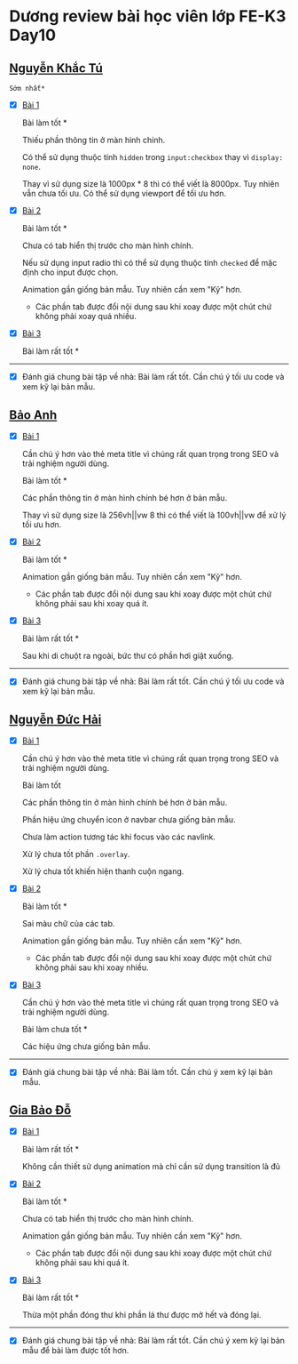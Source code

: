 # Dương review bài học viên lớp FE-K3 Day10

## [Nguyễn Khắc Tú](https://tunguyenhd.github.io/FrontEnd-F8-K3)

    Sớm nhất*

- [x] [Bài 1](https://tunguyenhd.github.io/FrontEnd-F8-K3)

  Bài làm tốt \*

  Thiếu phần thông tin ở màn hình chính.

  Có thể sử dụng thuộc tính `hidden` trong `input:checkbox` thay vì `display: none`.

  Thay vì sử dụng size là 1000px \* 8 thì có thể viết là 8000px. Tuy nhiên vẫn chưa tối ưu. Có thể sử dụng viewport để tối ưu hơn.

- [x] [Bài 2](https://tunguyenhd.github.io/FrontEnd-F8-K3)

  Bài làm tốt \*

  Chưa có tab hiển thị trước cho màn hình chính.

  Nếu sử dụng input radio thì có thể sử dụng thuộc tính `checked` để mặc định cho input được chọn.

  Animation gần giống bản mẫu. Tuy nhiên cần xem "Kỹ" hơn.

  - Các phần tab được đổi nội dung sau khi xoay được một chút chứ không phải xoay quá nhiều.

- [x] [Bài 3](https://tunguyenhd.github.io/FrontEnd-F8-K3)

  Bài làm rất tốt \*

---

- [x] Đánh giá chung bài tập về nhà: Bài làm rất tốt. Cần chú ý tối ưu code và xem kỹ lại bản mẫu.

## [Bảo Anh](https://baoanh2004.github.io/Frontend-Offline-K3/Day-10)

- [x] [Bài 1](https://baoanh2004.github.io/Frontend-Offline-K3/Day-10)

  Cần chú ý hơn vào thẻ meta title vì chúng rất quan trọng trong SEO và trải nghiệm người dùng.

  Bài làm tốt \*

  Các phần thông tin ở màn hình chính bé hơn ở bản mẫu.

  Thay vì sử dụng size là 256vh||vw 8 thì có thể viết là 100vh||vw để xử lý tối ưu hơn.

- [x] [Bài 2](https://baoanh2004.github.io/Frontend-Offline-K3/Day-10)

  Bài làm tốt \*

  Animation gần giống bản mẫu. Tuy nhiên cần xem "Kỹ" hơn.

  - Các phần tab được đổi nội dung sau khi xoay được một chút chứ không phải sau khi xoay quá ít.

- [x] [Bài 3](https://baoanh2004.github.io/Frontend-Offline-K3/Day-10)

  Bài làm rất tốt \*

  Sau khi di chuột ra ngoài, bức thư có phần hơi giật xuống.

---

- [x] Đánh giá chung bài tập về nhà: Bài làm rất tốt. Cần chú ý tối ưu code và xem kỹ lại bản mẫu.

## [Nguyễn Đức Hải](https://duchainguyen.github.io/F8-FE-K3/day-10)

- [x] [Bài 1](https://duchainguyen.github.io/F8-FE-K3/day-10)

  Cần chú ý hơn vào thẻ meta title vì chúng rất quan trọng trong SEO và trải nghiệm người dùng.

  Bài làm tốt

  Các phần thông tin ở màn hình chính bé hơn ở bản mẫu.

  Phần hiệu ứng chuyển icon ở navbar chưa giống bản mẫu.

  Chưa làm action tương tác khi focus vào các navlink.

  Xử lý chưa tốt phần `.overlay`.

  Xử lý chưa tốt khiến hiện thanh cuộn ngang.

- [x] [Bài 2](https://duchainguyen.github.io/F8-FE-K3/day-10)

  Bài làm tốt \*

  Sai màu chữ của các tab.

  Animation gần giống bản mẫu. Tuy nhiên cần xem "Kỹ" hơn.

  - Các phần tab được đổi nội dung sau khi xoay được một chút chứ không phải sau khi xoay nhiều.

- [x] [Bài 3](https://duchainguyen.github.io/F8-FE-K3/day-10)

  Cần chú ý hơn vào thẻ meta title vì chúng rất quan trọng trong SEO và trải nghiệm người dùng.

  Bài làm chưa tốt \*

  Các hiệu ứng chưa giống bản mẫu.

---

- [x] Đánh giá chung bài tập về nhà: Bài làm tốt. Cần chú ý xem kỹ lại bản mẫu.

## [Gia Bảo Đỗ](https://dogiaba.github.io/F8-Fe-K3/Day10)

- [x] [Bài 1](https://dogiaba.github.io/F8-Fe-K3/Day10)

  Bài làm rất tốt \*

  Không cần thiết sử dụng animation mà chỉ cần sử dụng transition là đủ

- [x] [Bài 2](https://dogiaba.github.io/F8-Fe-K3/Day10)

  Bài làm tốt \*

  Chưa có tab hiển thị trước cho màn hình chính.

  Animation gần giống bản mẫu. Tuy nhiên cần xem "Kỹ" hơn.

  - Các phần tab được đổi nội dung sau khi xoay được một chút chứ không phải sau khi quá ít.

- [x] [Bài 3](https://dogiaba.github.io/F8-Fe-K3/Day10)

  Bài làm rất tốt \*

  Thừa một phần đóng thư khi phần lá thư được mở hết và đóng lại.

---

- [x] Đánh giá chung bài tập về nhà: Bài làm rất tốt. Cần chú ý xem kỹ lại bản mẫu để bài làm được tốt hơn.